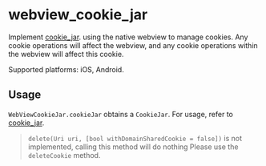 # webview_cookie_jar

Implement [cookie_jar](https://pub.dev/packages/cookie_jar). using the native webview to manage cookies. Any cookie operations will affect the webview, and any cookie operations within the webview will affect this cookie.

Supported platforms: iOS, Android.

## Usage

`WebViewCookieJar.cookieJar` obtains a `CookieJar`. For usage, refer to [cookie_jar](https://pub.dev/packages/cookie_jar).

> `delete(Uri uri, [bool withDomainSharedCookie = false])` is not implemented, calling this method will do nothing Please use the `deleteCookie` method.
